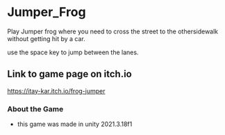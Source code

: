 # Jumper_Frog

Play Jumper frog where you need to cross the street to the othersidewalk without getting hit by a car.  

use the space key to jump between the lanes.  

## Link to game page on itch.io

<https://itay-kar.itch.io/frog-jumper>

### About the Game

- this game was made in unity 2021.3.18f1
